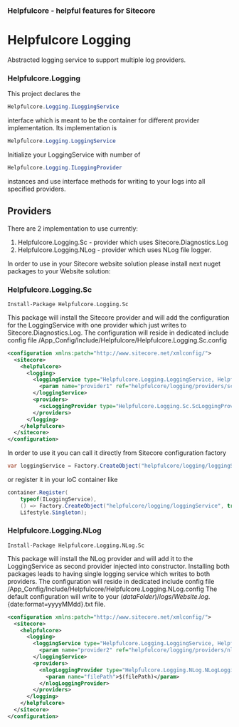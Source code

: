 ### Helpfulcore - helpful features for Sitecore
# Helpfulcore Logging

Abstracted logging service to support multiple log providers. 

### Helpfulcore.Logging

This project declares the
```cs
Helpfulcore.Logging.ILoggingService
```
interface which is meant to be the container for different provider implementation. Its implementation is
```cs
Helpfulcore.Logging.LoggingService
```
Initialize your LoggingService with number of 
```cs
Helpfulcore.Logging.ILoggingProvider
```
instances and use interface methods for writing to your logs into all specified providers.

## Providers

There are 2 implementation to use currently:
1. Helpfulcore.Logging.Sc - provider which uses Sitecore.Diagnostics.Log 
2. Helpfulcore.Logging.NLog - provider which uses NLog file logger.

In order to use in your Sitecore website solution please install next nuget packages to your Website solution:

### Helpfulcore.Logging.Sc

```
Install-Package Helpfulcore.Logging.Sc
```
This package will install the Sitecore provider and will add the configuration for the LoggingService with one provider which just writes to Sitecore.Diagnostics.Log.
The configuration will reside in dedicated include config file /App_Config/Include/Helpfulcore/Helpfulcore.Logging.Sc.config
```xml
<configuration xmlns:patch="http://www.sitecore.net/xmlconfig/">
  <sitecore>
    <helpfulcore>
      <logging>
        <loggingService type="Helpfulcore.Logging.LoggingService, Helpfulcore.Logging" singleInstance="true" >
          <param name="provider1" ref="helpfulcore/logging/providers/scLoggingProvider"/>
        </loggingService>
        <providers>
          <scLoggingProvider type="Helpfulcore.Logging.Sc.ScLoggingProvider, Helpfulcore.Logging.Sc" />
        </providers>
      </logging>
    </helpfulcore>
  </sitecore>
</configuration>
```
In order to use it you can call it directly from Sitecore configuration factory
```cs
var loggingService = Factory.CreateObject("helpfulcore/logging/loggingService", true) as ILoggingService;
```
or register it in your IoC container like
```cs
container.Register(
	typeof(ILoggingService),
	() => Factory.CreateObject("helpfulcore/logging/loggingService", true) as ILoggingService,
	Lifestyle.Singleton);
```

### Helpfulcore.Logging.NLog

```
Install-Package Helpfulcore.Logging.NLog.Sc
```
This package will install the NLog provider and will add it to the LoggingService as second provider injected into constructor. Installing both packages leads to having single logging service which writes to both providers.
The configuration will reside in dedicated include config file /App_Config/Include/Helpfulcore/Helpfulcore.Logging.NLog.config
The default configuration will write to your $(dataFolder)/logs/Website.log.${date:format=yyyyMMdd}.txt file.
```xml
<configuration xmlns:patch="http://www.sitecore.net/xmlconfig/">
  <sitecore>
    <helpfulcore>
      <logging>
        <loggingService type="Helpfulcore.Logging.LoggingService, Helpfulcore.Logging" singleInstance="true" >
          <param name="provider2" ref="helpfulcore/logging/providers/nlogLoggingProvider"/>
        </loggingService>
        <providers>
          <nlogLoggingProvider type="Helpfulcore.Logging.NLog.NLogLoggingProvider, Helpfulcore.Logging.NLog" filePath="$(dataFolder)/logs/Website.log.${date:format=yyyyMMdd}.txt">
            <param name="filePath">$(filePath)</param>
          </nlogLoggingProvider>
        </providers>
      </logging>
    </helpfulcore>
  </sitecore>
</configuration>
```